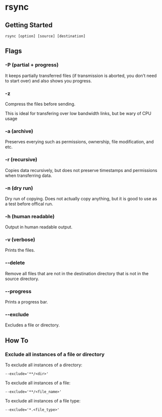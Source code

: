 # rsync

## Getting Started

```
rsync [option] [source] [destination]
```

## Flags

### -P (partial + progress)

It keeps partially transferred files (if transmission is aborted, you don’t
need to start over) and also shows you progress.

### -z

Compress the files before sending.

This is ideal for transfering over low bandwidth links, but be wary of
CPU usage

### -a (archive)

Preserves everying such as permissions, ownership, file modification, and etc.

### -r (recursive)

Copies data recursively, but does not preserve timestamps and permissions when
transferring data.

### -n (dry run)

Dry run of copying. Does not actually copy anything, but it is good to use
as a test before offical run.

### -h (human readable)

Output in human readable output.

### -v (verbose)

Prints the files.

### --delete

Remove all files that are not in the destination directory that is not
in the source directory.

### --progress

Prints a progress bar.

### --exclude

Excludes a file or directory.

## How To

### Exclude all instances of a file or directory

To exclude all instances of a directory:

```
--exclude='**/<dir>'
```

To exclude all instances of a file:

```
--exclude='**/<file_name>'
```

To exclude all instances of a file type:

```
--exclude='*.<file_type>'
```
